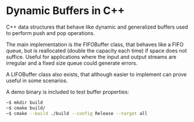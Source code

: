 # Dynamic Buffers in C++

C++ data structures that behave like dynamic and generalized buffers used to perform push and pop operations.

The main implementation is the FIFOBuffer class, that behaves like a FIFO queue, but is reallocated (double the capacity each time) if space does not suffice. Useful for applications where the input and output streams are irregular and a fixed size queue could generate errors.

A LIFOBuffer class also exists, that although easier to implement can prove useful in some scenarios.

A demo binary is included to test buffer properties:

```sh
~$ mkdir build
~$ cmake build/
~$ cmake --build ./build --config Release --target all
```

